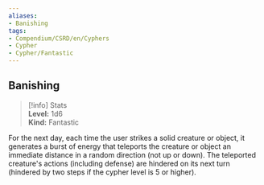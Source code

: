 ```yaml
---
aliases:
- Banishing
tags:
- Compendium/CSRD/en/Cyphers
- Cypher
- Cypher/Fantastic
---
```


  
## Banishing  
>[!info] Stats  
> **Level:** 1d6  
> **Kind:** Fantastic
  
For the next day, each time the user strikes a solid creature or object, it generates a burst of energy that teleports the creature or object an immediate distance in a random direction (not up or down). The teleported creature's actions (including defense) are hindered on its next turn (hindered by two steps if the cypher level is 5 or higher).